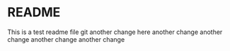 # README

This is a test readme file
git
another change here
another change
another change
another change
another change